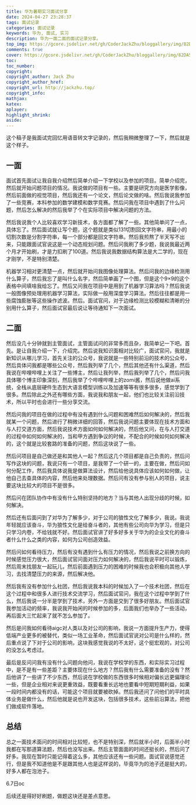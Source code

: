 ```yaml
---
title: 华为暑期实习面试分享
date: 2024-04-27 23:28:37
tags: 面试记录
categories: 面试记录
keywords: 华为, 面试, 实习
description: 华为一面二面的面试记录分享。
top_img: https://gcore.jsdelivr.net/gh/CoderJackZhu/bloggallery/img/82DA5A8E1D99BD7DC83A051FA8EA75E2.jpg
comments: true
cover: https://gcore.jsdelivr.net/gh/CoderJackZhu/bloggallery/img/82DA5A8E1D99BD7DC83A051FA8EA75E2.jpg
toc:
toc_number:
copyright:
copyright_author: Jack Zhu
copyright_author_href: 
copyright_url: http://jackzhu.top/
copyright_info: 
mathjax: 
katex: 
aplayer: 
highlight_shrink: 
aside: 
---
```


这个稿子是我面试完回忆用语音转文字记录的，然后我稍微整理了一下，然后就是这个样子。

## 一面

面试首先面试让我自我介绍然后简单介绍一下学校以及参加的项目。简单介绍完，然后就开始问题项目的情况。我说做的项目有一些。主要是研究方向是医学影像，然后前面做的视觉项目，然后我还有一个论文，然后论文做的啥。然后我说我参加了一些竞赛，本科参加的数学建模和数学竞赛。然后问我在项目中遇到了什么问题，然后怎么解决的然后我举了个在实际项目中解决问题的方法。

然后我说我个人比较喜欢学习新技术，各方面都了解了一些。其他简单问了一点，具体忘了。然后面试就让写个题，这个题就是类似131切割回文字符串，用最小的切割次数是分割字符串，每一个部分都是回文字符串。然后我煎熬了半天写不出来，只能跟面试官说这是一个动态规划问题。然后问我刷了多少题，我说我最近两个月才开始刷，才是力扣刷了100道。然后我说我数据结构算法是大二学的，现在才刚学，不是特别清楚。

机器学习相对更清楚一点，然后就开始问我图像处理算法。然后问我的边缘检测用什么算子，然后我忘了是叫什么名字，然后简单画了一个图，但是这个9×9的这个表格中间填啥我给忘了。然后又问我在项目中是用到了机器学习算法吗？然后我说一般图像预处理用机器学习算法，实际做一般用深度学习算法。然后往往都是用一些腐蚀膨胀等这些操作滤波。然后。面试官问，对于边缘检测比较模糊和清晰的分别用什么算子，然后面试官最后说让等待通知下一次面试。

## 二面

然后没几十分钟就到主管面试，主管面试问的非常多而且杂，我简单记一下吧。首先。是让自我介绍一下，介绍完。然后说我知识面相对比较广，面试官问，我就是新知识从哪儿学习，首先关注的公众号，我说就是一些特别前沿的技术的公众号，然后具体问我都是哪些公众号，然后我列举了几个，然后其他还有什么渠道，然后我说在哔哩哔哩上关注了一些博主，然后让我列举，然后我列举了几个，然后问我具体哪个博主印象深刻，然后我举了个哔哩哔哩上的zomi酱，然后说他做ai系统，全栈从底层硬件生态到大语言模型训练以及加速等等有很多很多，感觉学到了很多。然后除此之外还有哪些方面，我说我和朋友一起，他们也比较关注前沿技术，所以平时也会进行一些分享交流。

然后问我的项目在做的过程中有没有遇到什么问题和困难然后如何解决的，然后我就某一个问题，然后进行了稍微详细的回答，然后我说问题主要体现在技术方面和与人打交道方面，然后我说技术方面如何如何解决的，然后他又问，在与人打交道的过程中如何如何解决的，当和甲方遇到争议的时候，不配合的时候如何如何解决的，这个就是比较套路的准备的问题，然后这块说了一些。

然后问项目是自己做还是和其他人一起？然后这几个项目都是自己负责的，然后问写作这块的问题，我说只有一个项目，是我带了一个研一的，主要在做，然后问如何分配工作，然后我具体说我是做算法设计，然后给他说具体应该如何如何做，让他自己去查具体的内容，然后他来处理数据。然后问有没有参与别人的项目，说主要这块比较大的项目不是很多。

然后问在团队协作中有没有什么特别坚持的地方？当与其他人出现分歧的时候，如何解决。

然后还有后面问到了对华为了解多少，对于公司的狼性文化了解多少，我说。我说年轻就应该奋斗，华为狼性文化是给奋斗者的，其他有些公司向华为学习，但是只只学习内卷，不给钱就不好。然后面试官讲了好多好多关于华为的企业文化的奋斗者什么什么之类的内容，如何为公司创造效益。

然后问如何看待压力，然后有没有遇到什么有压力的情况，然后我说之前换方向的时候感觉压力很大，然后面试官问面对压力如何解决的，然后我说平时可以锻炼，然后周末找朋友一起玩儿，然后前面遇到压力的困难的时候我也会积极向其他人学习，去找清楚压力的来源，然后解决他。

然后我有没有参加什么社团，然后我说我本科的时候加入了一个技术社团，然后在这个过程中和很多人进行技术交流学习，然后面试官问，我在这个过程中学到了什么，然后我说一分半是学到了技术，另外一方面是交到了很多好朋友。然后面试官我参加活动的频率，我说我开始闲的时候参加的多，后面我们也举办了一些活动，再后面大三忙起来了就不怎么参加了。

然后是问我如何看待aigc对人类以及对公司的影响，我说一方面提升生产力，使得低端产业更多的被替代，类似一场工业革命，然后面试官说对公司是什么样的，然后重点说了下对于公司的影响，这块我感觉我说的不太好，这个挺宏观的，对公司的没怎么考虑过。

最后是反问问我有没有什么问题向他问，我说在学校学的东西，和实际实习过程中，是不是有一些差距？主要体现在什么地方？然后我有什么需要准备的没有？然后他讲了一些讲了不少东西，然后说在学校做的东西很多时候相对偏长远更偏理论一些，但是企业相对来说更重效益，既要看重长远地也要看中短期短期利益，如果一段时间内都没有的话，可能这个项目就要被砍掉。然后我还问了问他们的平时具体业务是做什么，然后他就是说也开发这块，包括很多技术，这些前沿算法，把他们做成软件落地。

## 总结

总之一面技术面问的时间相对比较短，也不是特别深，然后就半小时，后面半小时我都在写那道算法题，然后也没写出来。然后主管面面的时间还挺长的，然后问了好多。我现在暂时只能记得着这么多，其他应该还有一些问题。面试官说感觉还行，但是我不知道他是不是跟其他人也是这样说的，毕竟华为的池子还是挺大的，好多人都在泡池子。

6.7日oc

后续还是得好好刷题，做题这块还是差点意思。
